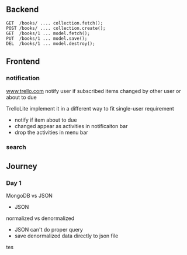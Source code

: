 

## Backend

```
GET  /books/ .... collection.fetch();
POST /books/ .... collection.create();
GET  /books/1 ... model.fetch();
PUT  /books/1 ... model.save();
DEL  /books/1 ... model.destroy();
```


## Frontend

### notification

www.trello.com notify user if subscribed items changed by other user or about to due

TrelloLite implement it in a different way to fit single-user requirement
- notify if item about to due
- changed appear as activities in notificaiton bar
- drop the activities in menu bar

### search



## Journey

### Day 1

MongoDB vs JSON
  - JSON

normalized vs denormalized
- JSON can't do proper query
- save denormalized data directly to json file

tes

